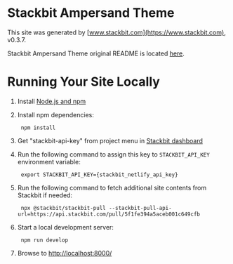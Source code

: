 # Stackbit Ampersand Theme

This site was generated by [www.stackbit.com](https://www.stackbit.com), v0.3.7.

Stackbit Ampersand Theme original README is located [here](./README.theme.md).

# Running Your Site Locally

1. Install [Node.js and npm](https://nodejs.org/en/)

1. Install npm dependencies:

        npm install

1. Get "stackbit-api-key" from project menu in [Stackbit dashboard](https://app.stackbit.com/dashboard)

1. Run the following command to assign this key to `STACKBIT_API_KEY` environment variable:

        export STACKBIT_API_KEY={stackbit_netlify_api_key}

1. Run the following command to fetch additional site contents from Stackbit if needed:

        npx @stackbit/stackbit-pull --stackbit-pull-api-url=https://api.stackbit.com/pull/5f1fe394a5aceb001c649cfb

1. Start a local development server:

        npm run develop

1. Browse to [http://localhost:8000/](http://localhost:8000/)
